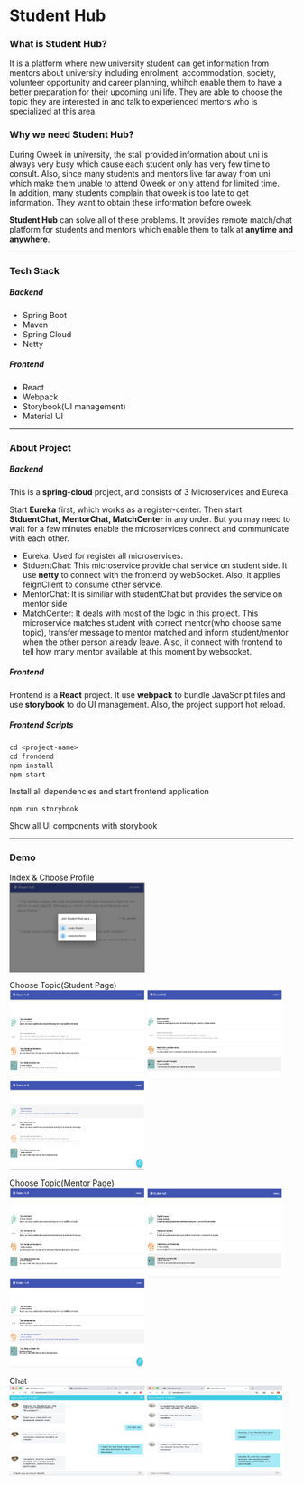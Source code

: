 # Student Hub


### What is Student Hub?
It is a platform where new university student can get information from mentors about university including enrolment, accommodation, society, volunteer opportunity and career planning, whihch enable them to have a better preparation for their upcoming uni life. They are able to choose the topic they are interested in and talk to experienced mentors who is specialized at this area.

### Why we need Student Hub?
During Oweek in university, the stall provided information about uni is always very busy which cause each student only has very few time to consult. 
Also, since many students and mentors live far away from uni which make them unable to attend Oweek or only attend for limited time.  
In addition, many students complain that oweek is too late to get information. They want to obtain these information before oweek.


**Student Hub** can solve all of these problems. It provides remote match/chat platform for students and mentors which enable them to talk at **anytime and anywhere**.

---

### Tech Stack
##### **Backend**
- Spring Boot
- Maven
- Spring Cloud
- Netty

##### **Frontend**
- React
- Webpack
- Storybook(UI management)
- Material UI

---

### About Project 
##### **Backend**
This is a **spring-cloud** project, and consists of 3 Microservices and Eureka.

Start **Eureka** first, which works as a register-center.
Then start **StduentChat, MentorChat, MatchCenter** in any order. But you may need to wait for a few minutes enable the microservices connect and communicate with each other.

- Eureka: Used for register all microservices.
- StduentChat: This microservice provide chat service on student side. It use **netty** to connect with the frontend by webSocket. Also, it applies feignClient to consume other service.
- MentorChat: It is similiar with studentChat but provides the service on mentor side
- MatchCenter: It deals with most of the logic in this project. This microservice matches student with correct mentor(who choose same topic), transfer message to mentor matched and inform student/mentor when the other person already leave. Also, it connect with frontend to tell how many mentor available at this moment by websocket.
##### **Frontend**
Frontend is a **React** project. It use **webpack** to bundle JavaScript files and use **storybook** to do UI management.
Also, the project support hot reload.

##### Frontend Scripts

```
cd <project-name>
cd frondend
npm install
npm start
```
Install all dependencies and start frontend application

```
npm run storybook
```
Show all UI components with storybook

---
### Demo

Index & Choose Profile<br />
<img src="./pic-readme/profile.png" width = "240" height = "160" align=center />

Choose Topic(Student Page)<br />
<img src="./pic-readme/choose-student.png" width = "240" height = "160" align=center />
<img src="./pic-readme/choose-student2.png" width = "240" height = "160" align=center />
<img src="./pic-readme/choose-student3.png" width = "240" height = "160" align=center />

Choose Topic(Mentor Page)<br />
<img src="./pic-readme/choose-mentor.png" width = "240" height = "160" align=center />
<img src="./pic-readme/choose-mentor2.png" width = "240" height = "160" align=center />
<img src="./pic-readme/choose-mentor3.png" width = "240" height = "160" align=center />

Chat<br />
<img src="./pic-readme/chat-student.png" width = "240" height = "160" align=center />
<img src="./pic-readme/chat-mentor.png" width = "240" height = "160" align=center />
